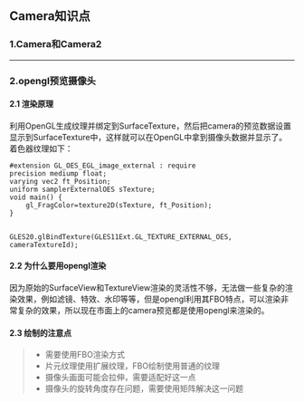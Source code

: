 
## Camera知识点
### 1.Camera和Camera2

***

### 2.opengl预览摄像头
#### 2.1 渲染原理
利用OpenGL生成纹理并绑定到SurfaceTexture，然后把camera的预览数据设置显示到SurfaceTexture中，这样就可以在OpenGL中拿到摄像头数据并显示了。<br>
着色器纹理如下：
```
#extension GL_OES_EGL_image_external : require
precision mediump float;
varying vec2 ft_Position;
uniform samplerExternalOES sTexture;
void main() {
    gl_FragColor=texture2D(sTexture, ft_Position);
}


GLES20.glBindTexture(GLES11Ext.GL_TEXTURE_EXTERNAL_OES, cameraTextureId);
```

#### 2.2 为什么要用opengl渲染
因为原始的SurfaceView和TextureView渲染的灵活性不够，无法做一些复杂的渲染效果，例如滤镜、特效、水印等等，但是opengl利用其FBO特点，可以渲染非常复杂的效果，所以现在市面上的camera预览都是使用opengl来渲染的。

#### 2.3 绘制的注意点
> * 需要使用FBO渲染方式
> * 片元纹理使用扩展纹理，FBO绘制使用普通的纹理
> * 摄像头画面可能会拉伸，需要适配好这一点
> * 摄像头的旋转角度存在问题，需要使用矩阵解决这一问题